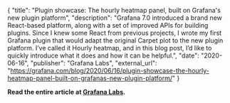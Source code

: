 {
	"title": "Plugin showcase: The hourly heatmap panel, built on Grafana's new plugin platform",
	"description": "Grafana 7.0 introduced a brand new React-based platform, along with a set of improved APIs for building plugins. Since I knew some React from previous projects, I wrote my first Grafana plugin that would adapt the original Carpet plot to the new plugin platform. I’ve called it Hourly heatmap, and in this blog post, I’d like to quickly introduce what it does and how it can be helpful.",
	"date": "2020-06-16",
	"publisher": "Grafana Labs",
	"external_url": "https://grafana.com/blog/2020/06/16/plugin-showcase-the-hourly-heatmap-panel-built-on-grafanas-new-plugin-platform/"
}

**Read the entire article at [Grafana Labs](https://grafana.com/blog/2020/06/16/plugin-showcase-the-hourly-heatmap-panel-built-on-grafanas-new-plugin-platform/).**
